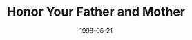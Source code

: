 ---
layout: message
category: message
series: "God's Top 10"
title: "Honor Your Father and Mother"
date: 1998-06-21
audio-description: "We look at the 10 Commandments and their relevancy in our lives today. "
audio: ""
audio-title: "Honor Your Father and Mother"
audio-duration: "&#58;"
---